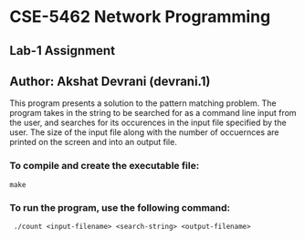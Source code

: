 # CSE-5462 Network Programming
## Lab-1 Assignment
## Author: Akshat Devrani (devrani.1)

This program presents a solution to the pattern matching problem.
The program takes in the string to be searched for as a command line input from the user, and searches for its occurences in the input file specified by the user.
The size of the input file along with the number of occuernces are printed on the screen and into an output file.

### To compile and create the executable file: 
```make```

### To run the program, use the following command:
``` ./count <input-filename> <search-string> <output-filename>```
